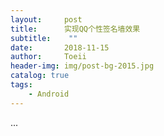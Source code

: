 ```yaml
---
layout:     post
title:      实现QQ个性签名墙效果
subtitle:    ""
date:       2018-11-15
author:     Toeii
header-img: img/post-bg-2015.jpg
catalog: true
tags:
    - Android
---
```


...


